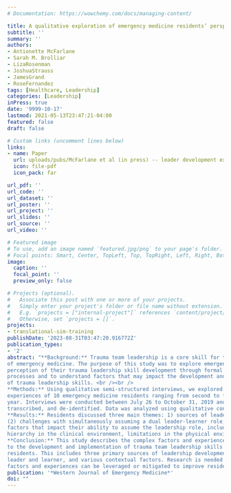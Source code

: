 ```yaml
---
# Documentation: https://wowchemy.com/docs/managing-content/

title: A qualitative exploration of emergency medicine residents’ perspectives of trauma leadership development
subtitle: ''
summary: ''
authors:
- Antionette McFarlane
- Sarah M. Brolliar
- LizaRosenman
- JoshuaStrauss
- JamesGrand
- RoseFernandez
tags: [Healthcare, Leadership]
categories: [Leadership]
inPress: true
date: '9999-10-17'
lastmod: 2021-05-13T23:47:21-04:00
featured: false
draft: false

# Custom links (uncomment lines below)
links:
- name: Paper
  url: uploads/pubs/McFarlane et al (in press) -- leader development experiences.pdf
  icon: file-pdf
  icon_pack: far

url_pdf: ''
url_code: ''
url_dataset: ''
url_poster: ''
url_project: ''
url_slides: ''
url_source: ''
url_video: ''

# Featured image
# To use, add an image named `featured.jpg/png` to your page's folder.
# Focal points: Smart, Center, TopLeft, Top, TopRight, Left, Right, BottomLeft, Bottom, BottomRight.
image:
  caption: ''
  focal_point: ''
  preview_only: false

# Projects (optional).
#   Associate this post with one or more of your projects.
#   Simply enter your project's folder or file name without extension.
#   E.g. `projects = ["internal-project"]` references `content/project/deep-learning/index.md`.
#   Otherwise, set `projects = []`.
projects:
- translational-sim-training
publishDate: '2023-08-31T03:47:20.916772Z'
publication_types:
- '2'
abstract: "**Background:** Trauma team leadership is a core skill for the practice 
of emergency medicine. The purpose of this study was to explore emergency residents’ 
perception of their trauma leadership skill development through formal and informal 
processes and to understand factors that may impact the development and implementation 
of trauma leadership skills. <br /><br />
**Methods:** Using qualitative semi-structured interviews, we explored the leadership 
experiences of 10 emergency medicine residents ranging from second to fourth post-graduate 
year. Interviews were conducted between July 26 to October 31, 2019 and were audio-recorded, 
transcribed, and de-identified. Data was analyzed using qualitative content analysis.<br /><br />
**Results:** Residents discussed three main themes: 1) sources of leadership development, 
(2) challenges with simultaneously assuming a dual leader-learner role, and (3) contextual 
factors that impact their ability to assume the leadership role, including the professional 
hierarchy in the clinical environment, limitations in the physical environment, and gender bias.<br /><br />
**Conclusion:** This study describes the complex factors and experiences that contribute 
to the development and implementation of trauma team leadership skills in emergency medicine 
residents. This includes three primary sources of leadership development, the dual role of 
leader and learner, and various contextual factors. Research is needed to understand how these 
factors and experiences can be leveraged or mitigated to improve resident leadership training outcomes."
publication: '*Western Journal of Emergency Medicine*'
doi: ""
---
```

